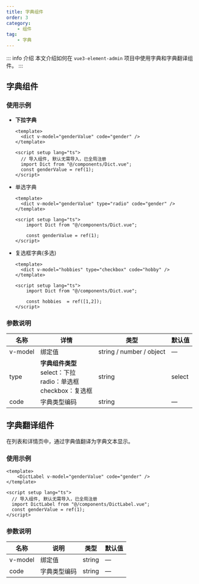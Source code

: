 ```yaml
---
title: 字典组件
order: 3
category:
    - 组件
tag:
    - 字典
---
```


::: info 介绍
本文介绍如何在 `vue3-element-admin` 项目中使用字典和字典翻译组件。
:::


## 字典组件

### 使用示例

- **下拉字典**

  ```vue
  <template>
  	<dict v-model="genderValue" code="gender" />
  </template>
  
  <script setup lang="ts">
    // 导入组件, 默认无需导入，已全局注册
    import Dict from "@/components/Dict.vue";
    const genderValue = ref(1); 
  </script>
  ```

- 单选字典

  ```vue
  <template>
  	<dict v-model="genderValue" type="radio" code="gender" />
  </template>
  
  <script setup lang="ts">
      import Dict from "@/components/Dict.vue";
  
      const genderValue = ref(1); 
  </script>
  ```

- 复选框字典(多选)

  ```vue
  <template>
  	<dict v-model="hobbies" type="checkbox" code="hobby" />
  </template>
  
  <script setup lang="ts">
      import Dict from "@/components/Dict.vue";
  
      const hobbies  = ref([1,2]); 
  </script>
  ```

### 参数说明

| 名称    | 详情   | 类型                                                  | 默认值            |
| ------- | ------ | ----------------------------------------------------- | ------------------ |
| v-model | 绑定值 | string / number / object                     | —      |
| type    | **字典组件类型** <br/>select：下拉  <br/>radio：单选框 <br/>checkbox：复选框 | string                   | select |
| code | 字典类型编码                                                 | string | —      |

## 字典翻译组件

在列表和详情页中，通过字典值翻译为字典文本显示。


### 使用示例

```vue
<template>
	<DictLabel v-model="genderValue" code="gender" />
</template>

<script setup lang="ts">
  // 导入组件, 默认无需导入，已全局注册
  import DictLabel from "@/components/DictLabel.vue";
  const genderValue = ref(1); 
</script>
```

### 参数说明

| 名称    | 说明         | 类型   | 默认值 |
| ------- | ------------ | ------ | ------ |
| v-model | 绑定值       | string | —      |
| code    | 字典类型编码 | string | —      |
